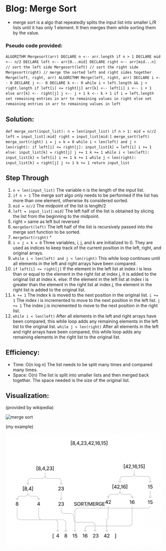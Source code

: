 # Blog: Merge Sort

- merge sort is a algo that repeatedly splits the input list into smaller L/R lists until it has only 1 element. It then merges them while sorting them by the value. 

### Pseudo code provided:
`ALGORITHM Mergesort(arr)
    DECLARE n <-- arr.length
    if n > 1
      DECLARE mid <-- n/2
      DECLARE left <-- arr[0...mid]
      DECLARE right <-- arr[mid...n]
      // sort the left side
      Mergesort(left)
      // sort the right side
      Mergesort(right)
      // merge the sorted left and right sides together
      Merge(left, right, arr)
    ALGORITHM Merge(left, right, arr)
    DECLARE i <-- 0
    DECLARE j <-- 0
    DECLARE k <-- 0
    while i < left.length && j < right.length
        if left[i] <= right[j]
            arr[k] <-- left[i]
            i <-- i + 1
        else
            arr[k] <-- right[j]
            j <-- j + 1
        k <-- k + 1
    if i = left.length
       set remaining entries in arr to remaining values in right
    else
       set remaining entries in arr to remaining values in left`

## Solution:
`def merge_sort(input_list):
  n = len(input_list)
  if n > 1:
      mid = n//2
      left = input_list[:mid]
      right = input_list[mid:]
      merge_sort(left)
      merge_sort(right)
      i = j = k = 0
      while i < len(left) and j < len(right):
          if left[i] <= right[j]:
              input_list[k] = left[i]
              i += 1
          else:
              input_list[k] = right[j]
              j += 1
          k += 1
      while i < len(left):
          input_list[k] = left[i]
          i += 1
          k += 1
      while j < len(right):
          input_list[k] = right[j]
          j += 1
          k += 1
  return input_list`


## Step Through

1. `n = len(input_list)` The variable n is the length of the input list. 
2. `if n > 1` The merge sort algo only needs to be performed if the list has more than one element, otherwise its considered sorted.
3. `mid = n//2` The midpoint of the list is length/2
4. `left = input_list[:mid]` The left half of the list is obtained by slicing the list from the beginning to the midpoint.
5. right = same as left but reversed
6. `mergeSort(left)` The left half of the list is recursively passed into the merge sort function to be sorted.
7. `mergeSort(right)` ^
8. `i = j = k = 0` Three variables, i, j, and k are initialized to 0. They are used as indices to keep track of the current position in the left, right, and original arrays.
9. `while i < len(left) and j < len(right)` This while loop continues until all elements in the left and right arrays have been compared.
10. `if left[i] <= right[j]` If the element in the left list at index i is less than or equal to the element in the right list at index j, it is added to the original list at index k. else: If the element in the left list at index i is greater than the element in the right list at index j, the element in the right list is added to the original list.
11. `k += 1` The index k is moved to the next position in the original list. `i += 1` The index i is incremented to move to the next position in the left list. `j += 1` The index j is incremented to move to the next position in the right list.
12. `while i < len(left)` After all elements in the left and right arrays have been compared, this while loop adds any remaining elements in the left list to the original list. `while j < len(right)` After all elements in the left and right arrays have been compared, this while loop adds any remaining elements in the right list to the original list.


## Efficiency:
- Time: O(n log n) The list needs to be split many times and compared many times.
 - Space: O(n) The list is split into smaller lists and then merged back together. The space needed is the size of the original list.

## Visualization:
(provided by wikipedia)

![merge sort](https://upload.wikimedia.org/wikipedia/commons/c/cc/Merge-sort-example-300px.gif)

(my example)

![my example](merge-sort.png)
